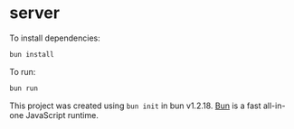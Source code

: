 # server

To install dependencies:

```bash
bun install
```

To run:

```bash
bun run 
```

This project was created using `bun init` in bun v1.2.18. [Bun](https://bun.sh) is a fast all-in-one JavaScript runtime.
